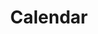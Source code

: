 ---
layout: layouts/post.njk
tags:
 - work
 - "2020"
 - print
title: Calendar
type: Graphic Design 
year: "2020"
featured_image: "/img/caladern_wilsonemily2019.jpg"
materials: hammermill paper
description: a calendar that has dog dreams in them
support_images:
 - "/img/caladern_wilsonemily2019.jpg"
 - "/img/caladern4_wilsonemily2019.jpg"
 - /img/caladern5_wilsonemily2019.jpg
---